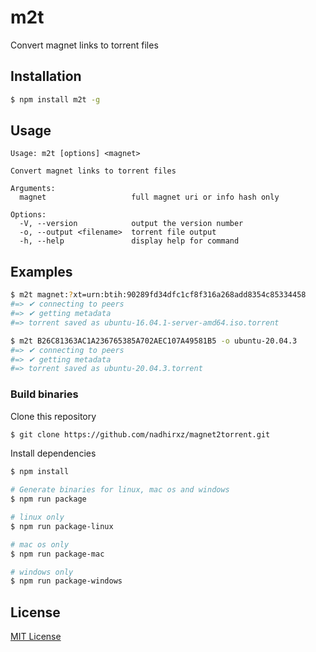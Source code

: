 # m2t

Convert magnet links to torrent files

## Installation

```sh
$ npm install m2t -g
```

## Usage

```
Usage: m2t [options] <magnet>

Convert magnet links to torrent files

Arguments:
  magnet                   full magnet uri or info hash only

Options:
  -V, --version            output the version number
  -o, --output <filename>  torrent file output
  -h, --help               display help for command
```

## Examples

```sh
$ m2t magnet:?xt=urn:btih:90289fd34dfc1cf8f316a268add8354c85334458
#=> ✔ connecting to peers
#=> ✔ getting metadata
#=> torrent saved as ubuntu-16.04.1-server-amd64.iso.torrent

$ m2t B26C81363AC1A236765385A702AEC107A49581B5 -o ubuntu-20.04.3
#=> ✔ connecting to peers
#=> ✔ getting metadata
#=> torrent saved as ubuntu-20.04.3.torrent
```

### Build binaries

Clone this repository

```sh
$ git clone https://github.com/nadhirxz/magnet2torrent.git
```

Install dependencies

```sh
$ npm install
```

```sh
# Generate binaries for linux, mac os and windows
$ npm run package

# linux only
$ npm run package-linux

# mac os only
$ npm run package-mac

# windows only
$ npm run package-windows
```

## License

[MIT License](./LICENSE.md)
